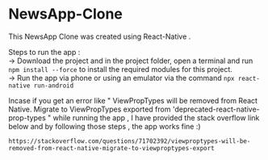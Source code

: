 # NewsApp-Clone
This NewsApp Clone was created using React-Native . 

Steps to run the app : <br>
-> Download the project and in the project folder, open a terminal and run ```npm install --force``` to install the required modules for this project. <br>
-> Run the app via phone or using an emulator via the command ```npx react-native run-android```<br>

Incase if you get an error like " ViewPropTypes will be removed from React Native. Migrate to ViewPropTypes exported from 'deprecated-react-native-prop-types " while running the app , I have provided the stack overflow link below and by following those steps , the app works fine :)

```https://stackoverflow.com/questions/71702392/viewproptypes-will-be-removed-from-react-native-migrate-to-viewproptypes-export```

